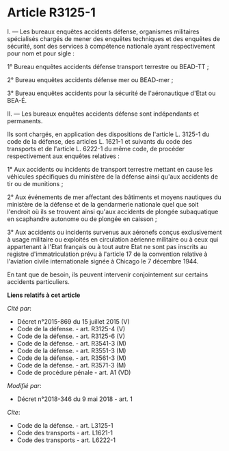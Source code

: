 # Article R3125-1

I. ― Les bureaux enquêtes accidents défense, organismes militaires spécialisés chargés de mener des enquêtes techniques et
des enquêtes de sécurité, sont des services à compétence nationale ayant respectivement pour nom et pour sigle :

1° Bureau enquêtes accidents défense transport terrestre ou BEAD-TT ;

2° Bureau enquêtes accidents défense mer ou BEAD-mer ;

3° Bureau enquêtes accidents pour la sécurité de l'aéronautique d'Etat ou BEA-É.

II. ― Les bureaux enquêtes accidents défense sont indépendants et permanents.

Ils sont chargés, en application des dispositions de l'article L. 3125-1 du code de la défense, des articles L. 1621-1 et
suivants du code des transports et de l'article L. 6222-1 du même code, de procéder respectivement aux enquêtes relatives :

1° Aux accidents ou incidents de transport terrestre mettant en cause les véhicules spécifiques du ministère de la défense
ainsi qu'aux accidents de tir ou de munitions ;

2° Aux événements de mer affectant des bâtiments et moyens nautiques du ministère de la défense et de la gendarmerie
nationale quel que soit l'endroit où ils se trouvent ainsi qu'aux accidents de plongée subaquatique en scaphandre autonome ou
de plongée en caisson ;

3° Aux accidents ou incidents survenus aux aéronefs conçus exclusivement à usage militaire ou exploités en circulation
aérienne militaire ou à ceux qui appartenant à l'Etat français ou à tout autre Etat ne sont pas inscrits au registre
d'immatriculation prévu à l'article 17 de la convention relative à l'aviation civile internationale signée à Chicago le 7
décembre 1944.

En tant que de besoin, ils peuvent intervenir conjointement sur certains accidents particuliers.

**Liens relatifs à cet article**

_Cité par_:

  - Décret n°2015-869 du 15 juillet 2015 (V)
  - Code de la défense. - art. R3125-4 (V)
  - Code de la défense. - art. R3125-6 (V)
  - Code de la défense. - art. R3541-3 (M)
  - Code de la défense. - art. R3551-3 (M)
  - Code de la défense. - art. R3561-3 (M)
  - Code de la défense. - art. R3571-3 (M)
  - Code de procédure pénale - art. A1 (VD)

_Modifié par_:

  - Décret n°2018-346 du 9 mai 2018 - art. 1

_Cite_:

  - Code de la défense. - art. L3125-1
  - Code des transports - art. L1621-1
  - Code des transports - art. L6222-1
